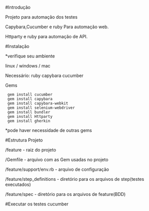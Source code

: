 #Introdução

Projeto para automação dos testes

Capybara,Cucumber e ruby Para automação web.

Httparty e ruby para  automação de API.



#Instalação

*verifique seu ambiente

linux / windows / mac


Necessário:
ruby
capybara
cucumber

Gems
```
 gem install cucumber
 gem install capybara
 gem install capybara-webkit
 gem install selenium-webdriver
 gem install bundler
 gem install Httparty
 gem install gherkin
```
*pode haver necessidade de outras gems


#Estrutura Projeto

/feature - raiz do projeto

/Gemfile - arquivo com as Gem usadas no projeto

/feature/support/env.rb - arquivo de configuração

/feature/step_definitions - diretório para os arquivos de step(testes executados)

/feature/spec - diretório para os arquivos de feature(BDD)


#Executar os testes
cucumber

